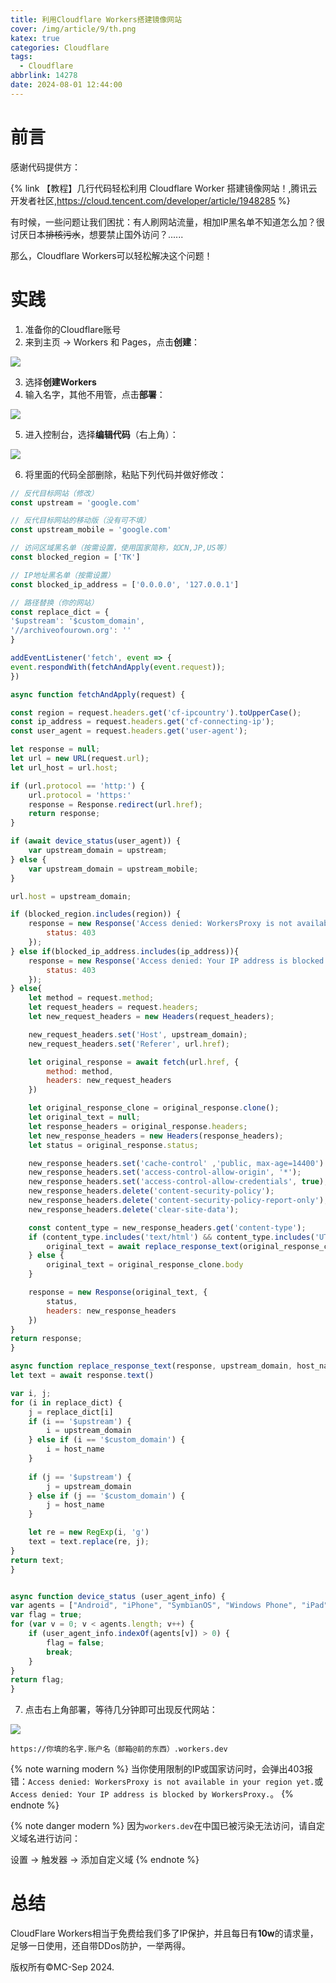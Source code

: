 ```yaml
---
title: 利用Cloudflare Workers搭建镜像网站
cover: /img/article/9/th.png
katex: true
categories: Cloudflare
tags:
  - Cloudflare
abbrlink: 14278
date: 2024-08-01 12:44:00
---
```


# 前言

感谢代码提供方：

{% link 【教程】几行代码轻松利用 Cloudflare Worker 搭建镜像网站！,腾讯云开发者社区,https://cloud.tencent.com/developer/article/1948285 %}

有时候，一些问题让我们困扰：有人刷网站流量，相加IP黑名单不知道怎么加？很讨厌日本~~排核污水~~，想要禁止国外访问？......

那么，Cloudflare Workers可以轻松解决这个问题！

# 实践

1. 准备你的Cloudflare账号
2. 来到主页 -> Workers 和 Pages，点击**创建**：

![](/img/article/9/0a3f065ee67cb5cc8ea68ca4ccb0246738c375a7568fade1b9088a56853dc942.png)

3. 选择**创建Workers**
4. 输入名字，其他不用管，点击**部署**：

![](/img/article/9/0276d1893166ba101c767dd8894a8e7ff6c545e036597ef45bd6563f96da8fd5.png)

5. 进入控制台，选择**编辑代码**（右上角）：

![](/img/article/9/6918aa668530f92bc3b85f068d97a733b7b636ee09e162eb91f73b44c07684b4.png)

6. 将里面的代码全部删除，粘贴下列代码并做好修改：

```js
// 反代目标网站（修改）
const upstream = 'google.com'

// 反代目标网站的移动版（没有可不填）
const upstream_mobile = 'google.com'

// 访问区域黑名单（按需设置，使用国家简称，如CN,JP,US等）
const blocked_region = ['TK']

// IP地址黑名单（按需设置）
const blocked_ip_address = ['0.0.0.0', '127.0.0.1']

// 路径替换（你的网站）
const replace_dict = {
'$upstream': '$custom_domain',
'//archiveofourown.org': ''
}

addEventListener('fetch', event => {
event.respondWith(fetchAndApply(event.request));
})

async function fetchAndApply(request) {

const region = request.headers.get('cf-ipcountry').toUpperCase();
const ip_address = request.headers.get('cf-connecting-ip');
const user_agent = request.headers.get('user-agent');

let response = null;
let url = new URL(request.url);
let url_host = url.host;

if (url.protocol == 'http:') {
    url.protocol = 'https:'
    response = Response.redirect(url.href);
    return response;
}

if (await device_status(user_agent)) {
    var upstream_domain = upstream;
} else {
    var upstream_domain = upstream_mobile;
}

url.host = upstream_domain;

if (blocked_region.includes(region)) {
    response = new Response('Access denied: WorkersProxy is not available in your region yet.', {
        status: 403
    });
} else if(blocked_ip_address.includes(ip_address)){
    response = new Response('Access denied: Your IP address is blocked by WorkersProxy.', {
        status: 403
    });
} else{
    let method = request.method;
    let request_headers = request.headers;
    let new_request_headers = new Headers(request_headers);

    new_request_headers.set('Host', upstream_domain);
    new_request_headers.set('Referer', url.href);

    let original_response = await fetch(url.href, {
        method: method,
        headers: new_request_headers
    })

    let original_response_clone = original_response.clone();
    let original_text = null;
    let response_headers = original_response.headers;
    let new_response_headers = new Headers(response_headers);
    let status = original_response.status;

    new_response_headers.set('cache-control' ,'public, max-age=14400')
    new_response_headers.set('access-control-allow-origin', '*');
    new_response_headers.set('access-control-allow-credentials', true);
    new_response_headers.delete('content-security-policy');
    new_response_headers.delete('content-security-policy-report-only');
    new_response_headers.delete('clear-site-data');

    const content_type = new_response_headers.get('content-type');
    if (content_type.includes('text/html') && content_type.includes('UTF-8')) {
        original_text = await replace_response_text(original_response_clone, upstream_domain, url_host);
    } else {
        original_text = original_response_clone.body
    }

    response = new Response(original_text, {
        status,
        headers: new_response_headers
    })
}
return response;
}

async function replace_response_text(response, upstream_domain, host_name) {
let text = await response.text()

var i, j;
for (i in replace_dict) {
    j = replace_dict[i]
    if (i == '$upstream') {
        i = upstream_domain
    } else if (i == '$custom_domain') {
        i = host_name
    }
    
    if (j == '$upstream') {
        j = upstream_domain
    } else if (j == '$custom_domain') {
        j = host_name
    }

    let re = new RegExp(i, 'g')
    text = text.replace(re, j);
}
return text;
}


async function device_status (user_agent_info) {
var agents = ["Android", "iPhone", "SymbianOS", "Windows Phone", "iPad", "iPod"];
var flag = true;
for (var v = 0; v < agents.length; v++) {
    if (user_agent_info.indexOf(agents[v]) > 0) {
        flag = false;
        break;
    }
}
return flag;
}
```

7. 点击右上角部署，等待几分钟即可出现反代网站：

![](/img/article/9/66ab1781dad21.png)

```text
https://你填的名字.账户名（邮箱@前的东西）.workers.dev
```

{% note warning modern %}
当你使用限制的IP或国家访问时，会弹出403报错：`Access denied: WorkersProxy is not available in your region yet.`或`Access denied: Your IP address is blocked by WorkersProxy.`。
{% endnote %}

{% note danger modern %}
因为`workers.dev`在中国已被污染无法访问，请自定义域名进行访问：

设置 -> 触发器 -> 添加自定义域
{% endnote %}

# 总结

CloudFlare Workers相当于免费给我们多了IP保护，并且每日有**10w**的请求量，足够一日使用，还自带DDos防护，一举两得。

版权所有©MC-Sep 2024.